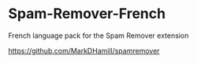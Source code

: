 # Spam-Remover-French
French language pack for the Spam Remover extension

https://github.com/MarkDHamill/spamremover
